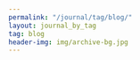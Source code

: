 ```yaml
---
permalink: "/journal/tag/blog/"
layout: journal_by_tag
tag: blog
header-img: img/archive-bg.jpg
---
```


